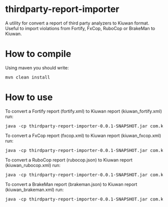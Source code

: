 # thirdparty-report-importer
A utility for convert a report of third party analyzers to Kiuwan format. Useful to import violations from Fortify, FxCop, RuboCop or BrakeMan to Kiuwan.

# How to compile
Using maven you should write:
<pre>
mvn clean install
</pre>

# How to use
To convert a Fortify report (fortify.xml) to Kiuwan report (kiuwan_fortify.xml) run:
<pre>
java -cp thirdparty-report-importer-0.0.1-SNAPSHOT.jar com.kiuwan.importer.Main Fortify fortify.xml kiuwan_fortify.xml -language=java|cobol
</pre>
To convert a FxCop report (fxcop.xml) to Kiuwan report (kiuwan_fxcop.xml) run:
<pre>
java -cp thirdparty-report-importer-0.0.1-SNAPSHOT.jar com.kiuwan.importer.Main FxCop fxcop.xml kiuwan_fxcop.xml -base-folder=c:\dotnet_sources
</pre>
To convert a RuboCop report (rubocop.json) to Kiuwan report (kiuwan_rubocop.xml) run:
<pre>
java -cp thirdparty-report-importer-0.0.1-SNAPSHOT.jar com.kiuwan.importer.Main RuboCop rubocop.json kiuwan_rubocop.xml
</pre>
To convert a BrakeMan report (brakeman.json) to Kiuwan report (kiuwan_brakeman.xml) run:
<pre>
java -cp thirdparty-report-importer-0.0.1-SNAPSHOT.jar com.kiuwan.importer.Main BrakeMan brakeman.json  kiuwan_brakeman.xml -base-folder=c:\ruby_sources
</pre>
